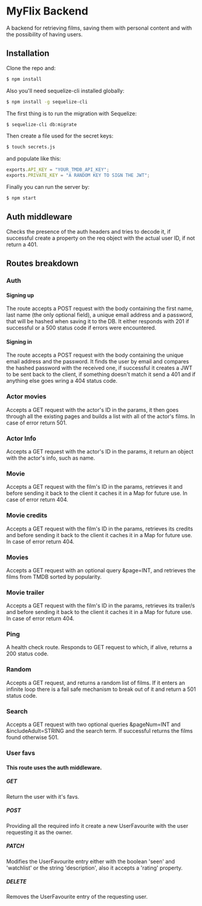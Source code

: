 # MyFlix Backend

A backend for retrieving films, saving them with personal content and with the possibility of having users.

## Installation

Clone the repo and:

```bash
$ npm install
```

Also you'll need sequelize-cli installed globally:

```bash
$ npm install -g sequelize-cli
```

The first thing is to run the migration with Sequelize:

```bash
$ sequelize-cli db:migrate
```

Then create a file used for the secret keys:

```bash
$ touch secrets.js
```

and populate like this:

```javascript
exports.API_KEY = "YOUR_TMDB_API_KEY";
exports.PRIVATE_KEY = "A RANDOM KEY TO SIGN THE JWT";
```

Finally you can run the server by:

```bash
$ npm start
```

## Auth middleware

Checks the presence of the auth headers and tries to decode it, if successful create a property on the req object with the actual user ID, if not return a 401.

## Routes breakdown

### Auth

#### Signing up

The route accepts a POST request with the body containing the first name, last name (the only optional field), a unique email address and a password, that will be hashed when saving it to the DB. It either responds with 201 if successful or a 500 status code if errors were encountered.

#### Signing in

The route accepts a POST request with the body containing the unique email address and the password. It finds the user by email and compares the hashed password with the received one, if successful it creates a JWT to be sent back to the client, if something doesn't match it send a 401 and if anything else goes wring a 404 status code.

### Actor movies

Accepts a GET request with the actor's ID in the params, it then goes through all the existing pages and builds a list with all of the actor's films. In case of error return 501.

### Actor Info

Accepts a GET request with the actor's ID in the params, it return an object with
the actor's info, such as name.
### Movie

Accepts a GET request with the film's ID in the params, retrieves it and before sending it back to the client it caches it in a Map for future use. In case of error return 404.

### Movie credits

Accepts a GET request with the film's ID in the params, retrieves its credits and before sending it back to the client it caches it in a Map for future use. In case of error return 404.

### Movies

Accepts a GET request with an optional query &page=INT, and retrieves the films from TMDB sorted by popularity.

### Movie trailer

Accepts a GET request with the film's ID in the params, retrieves its trailer/s and before sending it back to the client it caches it in a Map for future use. In case of error return 404.

### Ping

A health check route. Responds to GET request to which, if alive, returns a 200 status code.

### Random

Accepts a GET request, and returns a random list of films. If it enters an infinite loop there is a fail safe mechanism to break out of it and return a 501 status code.

### Search

Accepts a GET request with two optional queries &pageNum=INT and &includeAdult=STRING and the search term. If successful returns the films found otherwise 501.

### User favs

#### This route uses the auth middleware.

##### GET

Return the user with it's favs.

##### POST

Providing all the required info it create a new UserFavourite with the user requesting it as the owner.

##### PATCH

Modifies the UserFavourite entry either with the boolean 'seen' and 'watchlist' or the string 'description', also it accepts a 'rating' property.

##### DELETE

Removes the UserFavourite entry of the requesting user.

